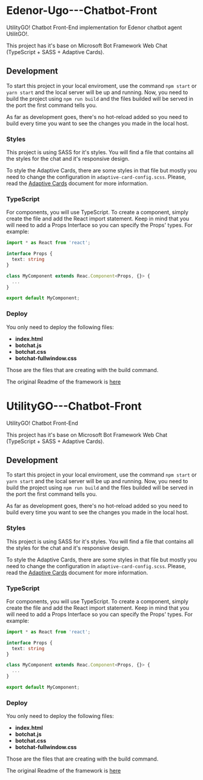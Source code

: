 # Edenor-Ugo---Chatbot-Front
UtilityGO! Chatbot Front-End implementation for Edenor chatbot agent UtilitGO!.

This project has it's base on Microsoft Bot Framework Web Chat (TypeScript + SASS + Adaptive Cards).

## Development

To start this project in your local enviroment, use the command `npm start` or `yarn start` and the local server will be up and running. Now, you need to build the project using `npm run build` and the files builded will be served in the port the first command tells you.

As far as development goes, there's no hot-reload added so you need to build every time you want to see the changes you made in the local host.

### Styles

This project is using SASS for it's styles. You will find a file that contains all the styles for the chat and it's responsive design.

To style the Adaptive Cards, there are some styles in that file but mostly you need to change the configuration in `adaptive-card-config.scss`. Please, read the [Adaptive Cards](./AdaptiveCards.md) document for more information.


### TypeScript

For components, you will use TypeScript. To create a component, simply create the file and add the React import statement. Keep in mind that you will need to add a Props Interface so you can specify the Props' types. For example:

```typescript
import * as React from 'react';

interface Props {
  text: string
}

class MyComponent extends Reac.Component<Props, {}> {
  ...
}

export default MyComponent;
```

### Deploy

You only need to deploy the following files:

- **index.html**
- **botchat.js**
- **botchat.css**
- **botchat-fullwindow.css**

Those are the files that are creating with the build command.



The original Readme of the framework is [here](./BotFramework.md)
# UtilityGO---Chatbot-Front
UtilityGO! Chatbot Front-End

This project has it's base on Microsoft Bot Framework Web Chat (TypeScript + SASS + Adaptive Cards).

## Development

To start this project in your local enviroment, use the command `npm start` or `yarn start` and the local server will be up and running. Now, you need to build the project using `npm run build` and the files builded will be served in the port the first command tells you.

As far as development goes, there's no hot-reload added so you need to build every time you want to see the changes you made in the local host.

### Styles

This project is using SASS for it's styles. You will find a file that contains all the styles for the chat and it's responsive design.

To style the Adaptive Cards, there are some styles in that file but mostly you need to change the configuration in `adaptive-card-config.scss`. Please, read the [Adaptive Cards](./AdaptiveCards.md) document for more information.


### TypeScript

For components, you will use TypeScript. To create a component, simply create the file and add the React import statement. Keep in mind that you will need to add a Props Interface so you can specify the Props' types. For example:

```typescript
import * as React from 'react';

interface Props {
  text: string
}

class MyComponent extends Reac.Component<Props, {}> {
  ...
}

export default MyComponent;
```

### Deploy

You only need to deploy the following files:

- **index.html**
- **botchat.js**
- **botchat.css**
- **botchat-fullwindow.css**

Those are the files that are creating with the build command.



The original Readme of the framework is [here](./BotFramework.md)
